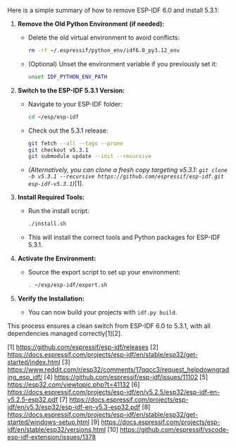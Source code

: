 Here is a simple summary of how to remove ESP-IDF 6.0 and install 5.3.1:

1. **Remove the Old Python Environment (if needed):**
   - Delete the old virtual environment to avoid conflicts:
     ```bash
     rm -rf ~/.espressif/python_env/idf6.0_py3.12_env
     ```
   - (Optional) Unset the environment variable if you previously set it:
     ```bash
     unset IDF_PYTHON_ENV_PATH
     ```

2. **Switch to the ESP-IDF 5.3.1 Version:**
   - Navigate to your ESP-IDF folder:
     ```bash
     cd ~/esp/esp-idf
     ```
   - Check out the 5.3.1 release:
     ```bash
     git fetch --all --tags --prune
     git checkout v5.3.1
     git submodule update --init --recursive
     ```
   - *(Alternatively, you can clone a fresh copy targeting v5.3.1: `git clone -b v5.3.1 --recursive https://github.com/espressif/esp-idf.git esp-idf-v5.3.1`)*[1].

3. **Install Required Tools:**
   - Run the install script:
     ```bash
     ./install.sh
     ```
   - This will install the correct tools and Python packages for ESP-IDF 5.3.1.

4. **Activate the Environment:**
   - Source the export script to set up your environment:
     ```bash
     . ~/esp/esp-idf/export.sh
     ```

5. **Verify the Installation:**
   - You can now build your projects with `idf.py build`.

This process ensures a clean switch from ESP-IDF 6.0 to 5.3.1, with all dependencies managed correctly[1][2].

[1] https://github.com/espressif/esp-idf/releases
[2] https://docs.espressif.com/projects/esp-idf/en/stable/esp32/get-started/index.html
[3] https://www.reddit.com/r/esp32/comments/17qqcc3/request_helpdowngrading_esp_idf/
[4] https://github.com/espressif/esp-idf/issues/11102
[5] https://esp32.com/viewtopic.php?t=41132
[6] https://docs.espressif.com/projects/esp-idf/en/v5.2.5/esp32/esp-idf-en-v5.2.5-esp32.pdf
[7] https://docs.espressif.com/projects/esp-idf/en/v5.3/esp32/esp-idf-en-v5.3-esp32.pdf
[8] https://docs.espressif.com/projects/esp-idf/en/stable/esp32/get-started/windows-setup.html
[9] https://docs.espressif.com/projects/esp-idf/en/stable/esp32/versions.html
[10] https://github.com/espressif/vscode-esp-idf-extension/issues/1378